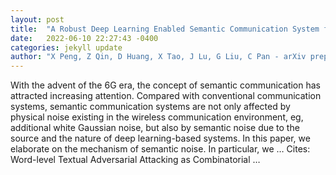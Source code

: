 ```yaml
---
layout: post
title:  "A Robust Deep Learning Enabled Semantic Communication System for Text"
date:   2022-06-10 22:27:43 -0400
categories: jekyll update
author: "X Peng, Z Qin, D Huang, X Tao, J Lu, G Liu, C Pan - arXiv preprint arXiv:2206.02596, 2022"
---
```

With the advent of the 6G era, the concept of semantic communication has attracted increasing attention. Compared with conventional communication systems, semantic communication systems are not only affected by physical noise existing in the wireless communication environment, eg, additional white Gaussian noise, but also by semantic noise due to the source and the nature of deep learning-based systems. In this paper, we elaborate on the mechanism of semantic noise. In particular, we …
Cites: ‪Word-level Textual Adversarial Attacking as Combinatorial …‬  
